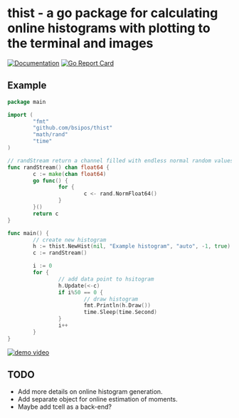 thist - a go package for calculating online histograms with plotting to the terminal and images
===============================================================================================
[![Documentation](https://godoc.org/github.com/bsipos/thist?status.svg)](http://godoc.org/github.com/bsipos/thist)
[![Go Report Card](https://goreportcard.com/badge/github.com/bsipos/thist)](https://goreportcard.com/report/github.com/bsipos/thist)

Example
-------

```go
package main

import (
        "fmt"
        "github.com/bsipos/thist"
        "math/rand"
        "time"
)

// randStream return a channel filled with endless normal random values
func randStream() chan float64 {
        c := make(chan float64)
        go func() {
                for {
                        c <- rand.NormFloat64()
                }
        }()
        return c
}

func main() {
        // create new histogram
        h := thist.NewHist(nil, "Example histogram", "auto", -1, true)
        c := randStream()

        i := 0
        for {
                // add data point to hsitogram
                h.Update(<-c)
                if i%50 == 0 {
                        // draw histogram
                        fmt.Println(h.Draw())
                        time.Sleep(time.Second)
                }
                i++
        }
}

```

[![demo video](http://img.youtube.com/vi/7mrs1QGDyys/0.jpg)](http://www.youtube.com/watch?v=7mrs1QGDyys)

TODO
----

- Add more details on online histogram generation.
- Add separate object for online estimation of moments.
- Maybe add tcell as a back-end?
